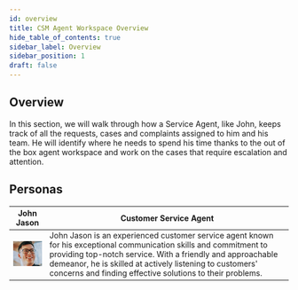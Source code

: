 ```yaml
---
id: overview
title: CSM Agent Workspace Overview
hide_table_of_contents: true
sidebar_label: Overview
sidebar_position: 1
draft: false
---
```



## Overview
In this section, we will walk through how a Service Agent, like John, keeps track of all the requests, cases and complaints assigned to him and his team. He will identify where he needs to spend his time thanks to the out of the box agent workspace and work on the cases that require escalation and attention.  

## Personas

 | John Jason | Customer Service Agent
|--|--|
| ![John Jason](../images/John_Jason.png)| John Jason is an experienced customer service agent known for his exceptional communication skills and commitment to providing top-notch service. With a friendly and approachable demeanor, he is skilled at actively listening to customers' concerns and finding effective solutions to their problems. 
